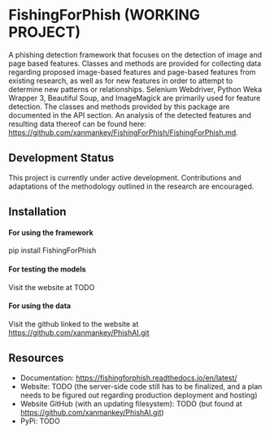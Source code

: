 # FishingForPhish (WORKING PROJECT)

A phishing detection framework that focuses on the detection of image and page based features. Classes and methods are provided for collecting data regarding proposed image-based features and page-based features from existing research, as well as for new features in order to attempt to determine new patterns or relationships. Selenium Webdriver, Python Weka Wrapper 3, Beautiful Soup, and ImageMagick are primarily used for feature detection. The classes and methods provided by this package are documented in the API section. An analysis of the detected features and resulting data thereof can be found here: https://github.com/xanmankey/FishingForPhish/FishingForPhish.md.

## Development Status

This project is currently under active development. Contributions and adaptations of the methodology outlined in the research are encouraged.

## Installation
#### For using the framework

pip install FishingForPhish
#### For testing the models
Visit the website at TODO
#### For using the data
Visit the github linked to the website at https://github.com/xanmankey/PhishAI.git
## Resources
- Documentation: https://fishingforphish.readthedocs.io/en/latest/
- Website: TODO (the server-side code still has to be finalized, and a plan needs to be figured out 
regarding production deployment and hosting)
- Website GitHub (with an updating filesystem): TODO (but found at https://github.com/xanmankey/PhishAI.git)
- PyPi: TODO
